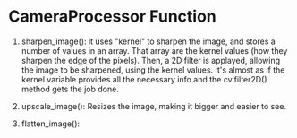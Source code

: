 # CameraProcessor Function

1) sharpen_image(): it uses "kernel" to sharpen the image, and stores a number of values in an array. That array are the kernel values (how they sharpen the edge of the pixels). Then, a 2D filter is applayed, allowing the image to be sharpened, using the kernel values. It's almost as if the kernel variable provides all the necessary info and the cv.filter2D() method gets the job done.

2) upscale_image(): Resizes the image, making it bigger and easier to see.

3) flatten_image():  